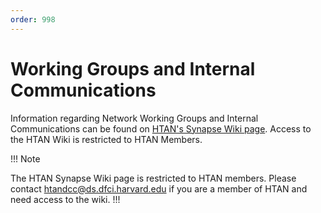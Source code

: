 ```yaml
---
order: 998
---
```


# Working Groups and Internal Communications

Information regarding Network Working Groups and Internal Communications can be found on  [HTAN's Synapse Wiki page](https://www.synapse.org/#!Synapse:syn17022193/wiki/584990).  Access to the HTAN Wiki is restricted to HTAN Members.  

!!! Note

The HTAN Synapse Wiki page is restricted to HTAN members.  Please contact htandcc@ds.dfci.harvard.edu if you are a member of HTAN and need access to the wiki.
!!!
